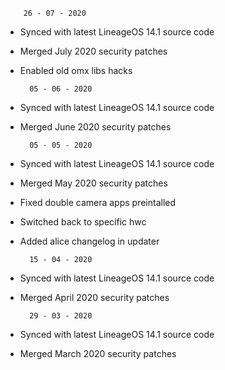         26 - 07 - 2020
* Synced with latest LineageOS 14.1 source code
* Merged July 2020 security patches
* Enabled old omx libs hacks

        05 - 06 - 2020
* Synced with latest LineageOS 14.1 source code
* Merged June 2020 security patches

        05 - 05 - 2020
* Synced with latest LineageOS 14.1 source code
* Merged May 2020 security patches
* Fixed double camera apps preintalled
* Switched back to specific hwc
* Added alice changelog in updater

        15 - 04 - 2020
* Synced with latest LineageOS 14.1 source code
* Merged April 2020 security patches

        29 - 03 - 2020
* Synced with latest LineageOS 14.1 source code
* Merged March 2020 security patches
